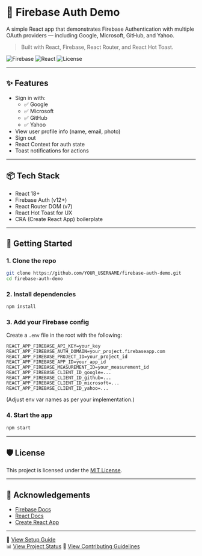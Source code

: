 # 🔐 Firebase Auth Demo

A simple React app that demonstrates Firebase Authentication with multiple OAuth providers — including Google, Microsoft, GitHub, and Yahoo.

> Built with React, Firebase, React Router, and React Hot Toast.

![Firebase](https://img.shields.io/badge/Firebase-Auth-yellow)
![React](https://img.shields.io/badge/React-18%2B-blue)
![License](https://img.shields.io/badge/License-MIT-green)

---

## ✨ Features

- Sign in with:
  - ✅ Google
  - ✅ Microsoft
  - ✅ GitHub
  - ✅ Yahoo
- View user profile info (name, email, photo)
- Sign out
- React Context for auth state
- Toast notifications for actions

---

## 📦 Tech Stack

- React 18+
- Firebase Auth (v12+)
- React Router DOM (v7)
- React Hot Toast for UX
- CRA (Create React App) boilerplate

---

## 🚀 Getting Started

### 1. Clone the repo

```bash
git clone https://github.com/YOUR_USERNAME/firebase-auth-demo.git
cd firebase-auth-demo
```

### 2. Install dependencies

```bash
npm install
```

### 3. Add your Firebase config

Create a `.env` file in the root with the following:

```env
REACT_APP_FIREBASE_API_KEY=your_key
REACT_APP_FIREBASE_AUTH_DOMAIN=your_project.firebaseapp.com
REACT_APP_FIREBASE_PROJECT_ID=your_project_id
REACT_APP_FIREBASE_APP_ID=your_app_id
REACT_APP_FIREBASE_MEASUREMENT_ID=your_measurement_id
REACT_APP_FIREBASE_CLIENT_ID_google=...
REACT_APP_FIREBASE_CLIENT_ID_github=...
REACT_APP_FIREBASE_CLIENT_ID_microsoft=...
REACT_APP_FIREBASE_CLIENT_ID_yahoo=...
```

(Adjust env var names as per your implementation.)

### 4. Start the app

```bash
npm start
```

---

## 🛡️ License

This project is licensed under the [MIT License](LICENSE).

---

## 🙌 Acknowledgements

- [Firebase Docs](https://firebase.google.com/docs/auth)
- [React Docs](https://reactjs.org)
- [Create React App](https://create-react-app.dev/)

---

📖 [View Setup Guide](docs/SETUP.md)  
📊 [View Project Status](docs/PROJECT_STATUS.md)
🤝 [View Contributing Guidelines](docs/CONTRIBUTING.md)
